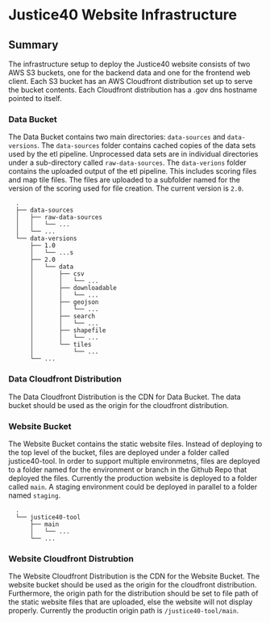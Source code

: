 # Justice40 Website Infrastructure

## Summary
The infrastructure setup to deploy the Justice40 website consists of two AWS S3 buckets, one for the backend data and one for the frontend web client. Each S3 bucket has an AWS Cloudfront distribution set up to serve the bucket contents. Each Cloudfront distribution has a .gov dns hostname pointed to itself.

### Data Bucket
The Data Bucket contains two main directories: `data-sources` and `data-versions`. The `data-sources` folder contains cached copies of the data sets used by the etl pipeline. Unprocessed data sets are in individual directories under a sub-directory called `raw-data-sources`. The `data-verions` folder contains the uploaded output of the etl pipeline. This includes scoring files and map tile files. The files are uploaded to a subfolder named for the version of the scoring used for file creation. The current version is `2.0`.

```
  .
  ├── data-sources
  │   ├── raw-data-sources
  │   │   └── ...
  │   └── ...
  └── data-versions
      ├── 1.0
      │   └── ...s
      ├── 2.0
      │   └── data
      │       ├── csv
      │       │   └── ...
      │       ├── downloadable
      │       │   └── ...
      │       ├── geojson
      │       │   └── ...
      │       ├── search
      │       │   └── ...
      │       ├── shapefile
      │       │   └── ...
      │       └── tiles
      │           └── ...
      └── ...
```

### Data Cloudfront Distribution
The Data Cloudfront Distribution is the CDN for Data Bucket. The data bucket should be used as the origin for the cloudfront distribution.

### Website Bucket
The Website Bucket contains the static website files. Instead of deploying to the top level of the bucket, files are deployed under a folder called justice40-tool. In order to support multiple environmetns, files are deployed to a folder named for the environment or branch in the Github Repo that deployed the files. Currently the production website is deployed to a folder called `main`. A staging environment could be deployed in parallel to a folder named `staging`.

```
  .
  └── justice40-tool
      ├── main
      │   └── ...
      └── ...
```

### Website Cloudfront Distrubtion
The Website Cloudfront Distribution is the CDN for the Website Bucket. The website bucket should be used as the origin for the cloudfront distribution. Furthermore, the origin path for the distribution should be set to file path of the static website files that are uploaded, else the website will not display properly. Currently the productin origin path is `/justice40-tool/main`.
